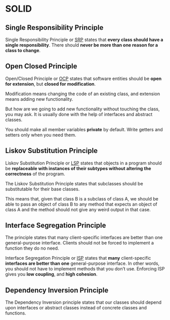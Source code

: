 # SOLID 

## Single Responsibility Principle 

Single Responsibility Principle or [SRP](http://en.wikipedia.org/wiki/Single_responsibility_principle) states that **every class should have a single responsibility**. There should **never be more than one reason for a class to change**.

## Open Closed Principle 


Open/Closed Principle or [OCP](http://en.wikipedia.org/wiki/Open/closed_principle) states that software entities should be **open for extension**, but **closed for modification**.

Modification means changing the code of an existing class, and extension means adding new functionality.

But how are we going to add new functionality without touching the class, you may ask. It is usually done with the help of interfaces and abstract classes.

You should make all member variables **private** by default. Write getters and setters only when you need them.

## Liskov Substitution Principle 

Liskov Substitution Principle or [LSP](http://c2.com/cgi/wiki?LiskovSubstitutionPrinciple) states that objects in a program should be **replaceable with instances of their subtypes without altering the correctness** of the program.

The Liskov Substitution Principle states that subclasses should be substitutable for their base classes.

This means that, given that class B is a subclass of class A, we should be able to pass an object of class B to any method that expects an object of class A and the method should not give any weird output in that case.

## Interface Segregation Principle 

The principle states that many client-specific interfaces are better than one general-purpose interface. Clients should not be forced to implement a function they do no need.

Interface Segregation Principle or [ISP](http://en.wikipedia.org/wiki/Interface_segregation_principle) states that **many** client-specific **interfaces are better than one** general-purpose interface. In other words, you should not have to implement methods that you don’t use. Enforcing ISP gives you **low coupling**, and **high cohesion**.

## Dependency Inversion Principle 

The Dependency Inversion principle states that our classes should depend upon interfaces or abstract classes instead of concrete classes and functions.